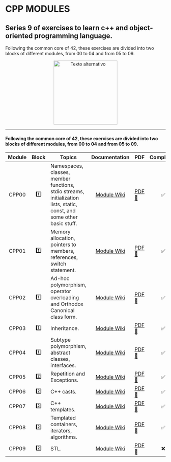 # CPP MODULES

## Series 9 of exercises to learn c++ and object-oriented programming language.
Following the common core of 42, these exercises are divided into two blocks of different modules, from 00 to 04 and from 05 to 09.

<p align="center">
    <img src="https://raw.githubusercontent.com/isocpp/logos/master/cpp_logo.png" alt="Texto alternativo" width="200" height="auto">
</p>

-----------------

#### Following the common core of 42, these exercises are divided into two blocks of different modules, from 00 to 04 and from 05 to 09.


| Module | Block | Topics | Documentation | PDF | Completed |
|:------:|:----:| ------ |:-------------:|---|:---:|
| CPP00 | :one: | Namespaces, classes, member functions, stdio streams, initialization lists, static, const, and some other basic stuff. | [Module Wiki]() | [PDF:memo:](https://github.com/dpavon-g/CPP_Modules/blob/master/Modules_PDF/CPP00.pdf) | :white_check_mark: |
| CPP01 | :one: | Memory allocation, pointers to members, references, switch statement. | [Module Wiki]() | [PDF:memo:](https://github.com/dpavon-g/CPP_Modules/blob/master/Modules_PDF/CPP01.pdf) | :white_check_mark: |
| CPP02 | :one: | Ad-hoc polymorphism, operator overloading and Orthodox Canonical class form. | [Module Wiki]() | [PDF:memo:](https://github.com/dpavon-g/CPP_Modules/blob/master/Modules_PDF/CPP02.pdf) | :white_check_mark: |
| CPP03 | :one: | Inheritance. | [Module Wiki]() | [PDF:memo:](https://github.com/dpavon-g/CPP_Modules/blob/master/Modules_PDF/CPP03.pdf) | :white_check_mark: |
| CPP04 | :one: | Subtype polymorphism, abstract classes, interfaces. | [Module Wiki]() | [PDF:memo:](https://github.com/dpavon-g/CPP_Modules/blob/master/Modules_PDF/CPP04.pdf) | :white_check_mark: |
| CPP05  | :two: |Repetition and Exceptions. | [Module Wiki]() | [PDF:memo:](https://github.com/dpavon-g/CPP_Modules/blob/master/Modules_PDF/CPP05.pdf) | :white_check_mark: |
| CPP06  | :two: |C++ casts. | [Module Wiki]() | [PDF:memo:](https://github.com/dpavon-g/CPP_Modules/blob/master/Modules_PDF/CPP06.pdf) | :white_check_mark: |
| CPP07  | :two: |C++ templates. | [Module Wiki]() | [PDF:memo:](https://github.com/dpavon-g/CPP_Modules/blob/master/Modules_PDF/CPP07.pdf) | :white_check_mark: |
| CPP08  | :two: |Templated containers, iterators, algorithms. | [Module Wiki]() | [PDF:memo:](https://github.com/dpavon-g/CPP_Modules/blob/master/Modules_PDF/CPP08.pdf) | :white_check_mark: |
| CPP09  | :two: |STL. | [Module Wiki]() | [PDF:memo:](https://github.com/dpavon-g/CPP_Modules/blob/master/Modules_PDF/CPP09.pdf) | :x: |
